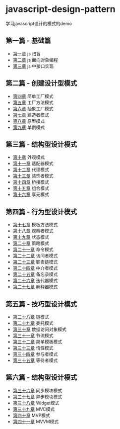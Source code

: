 # javascript-design-pattern
学习javascript设计的模式的demo

## 第一篇 - 基础篇

*   [第一章](https://github.com/snailTJ/javascript-design-pattern/tree/master/chapter_01) js 扫盲
*   [第二章](https://github.com/snailTJ/javascript-design-pattern/tree/master/chapter_02) js 面向对象编程
*   [第三章](https://github.com/snailTJ/javascript-design-pattern/tree/master/chapter_03) js 中接口实现

## 第二篇 - 创建设计型模式

*   [第四章](https://github.com/snailTJ/javascript-design-pattern/tree/master/chapter_04) 简单工厂模式
*   [第五章](https://github.com/snailTJ/javascript-design-pattern/tree/master/chapter_05) 工厂方法模式
*   [第六章](https://github.com/snailTJ/javascript-design-pattern/tree/master/chapter_06) 抽象工厂模式
*   [第七章](https://github.com/snailTJ/javascript-design-pattern/tree/master/chapter_07) 建造者模式
*   [第八章](https://github.com/snailTJ/javascript-design-pattern/tree/master/chapter_08) 原型模式
*   [第九章](https://github.com/snailTJ/javascript-design-pattern/tree/master/chapter_09) 单例模式

## 第三篇 - 结构型设计模式

*   [第十章](https://github.com/snailTJ/javascript-design-pattern/tree/master/chapter_10) 外观模式
*   [第十一章](https://github.com/snailTJ/javascript-design-pattern/tree/master/chapter_11) 适配器模式
*   [第十二章](https://github.com/snailTJ/javascript-design-pattern/tree/master/chapter_12) 代理模式
*   [第十三章](https://github.com/snailTJ/javascript-design-pattern/tree/master/chapter_13) 装饰者模式
*   [第十四章](https://github.com/snailTJ/javascript-design-pattern/tree/master/chapter_14) 桥接模式
*   [第十五章](https://github.com/snailTJ/javascript-design-pattern/tree/master/chapter_15) 组合模式
*   [第十六章](https://github.com/snailTJ/javascript-design-pattern/tree/master/chapter_16) 享元模式

## 第四篇 - 行为型设计模式

*   [第十七章](https://github.com/snailTJ/javascript-design-pattern/tree/master/chapter_17) 模板方法模式
*   [第十八章](https://github.com/snailTJ/javascript-design-pattern/tree/master/chapter_18) 观察者模式
*   [第十九章](https://github.com/snailTJ/javascript-design-pattern/tree/master/chapter_19) 状态模式
*   [第二十章](https://github.com/snailTJ/javascript-design-pattern/tree/master/chapter_20) 策略模式
*   [第二十一章](https://github.com/snailTJ/javascript-design-pattern/tree/master/chapter_21) 命令模式
*   [第二十二章](https://github.com/snailTJ/javascript-design-pattern/tree/master/chapter_22) 访问者模式
*   [第二十三章](https://github.com/snailTJ/javascript-design-pattern/tree/master/chapter_23) 职责链模式
*   [第二十四章](https://github.com/snailTJ/javascript-design-pattern/tree/master/chapter_24) 中介者模式
*   [第二十五章](https://github.com/snailTJ/javascript-design-pattern/tree/master/chapter_25) 备忘录模式
*   [第二十六章](https://github.com/snailTJ/javascript-design-pattern/tree/master/chapter_26) 迭代器模式
*   [第二十七章](https://github.com/snailTJ/javascript-design-pattern/tree/master/chapter_27) 解释器模式

## 第五篇 - 技巧型设计模式 

*   [第二十八章](https://github.com/snailTJ/javascript-design-pattern/tree/master/chapter_28) 链模式
*   [第二十九章](https://github.com/snailTJ/javascript-design-pattern/tree/master/chapter_29) 委托模式
*   [第三十章](https://github.com/snailTJ/javascript-design-pattern/tree/master/chapter_30) 数据访问对象模式
*   [第三十一章](https://github.com/snailTJ/javascript-design-pattern/tree/master/chapter_31) 节流模式
*   [第三十二章](https://github.com/snailTJ/javascript-design-pattern/tree/master/chapter_32) 简单模板模式
*   [第三十三章](https://github.com/snailTJ/javascript-design-pattern/tree/master/chapter_33) 惰性模式
*   [第三十四章](https://github.com/snailTJ/javascript-design-pattern/tree/master/chapter_34) 参与者模式
*   [第三十五章](https://github.com/snailTJ/javascript-design-pattern/tree/master/chapter_35) 等待者模式

## 第六篇 - 结构型设计模式

*   [第三十六章](https://github.com/snailTJ/javascript-design-pattern/tree/master/chapter_36) 同步模块模式
*   [第三十七章](https://github.com/snailTJ/javascript-design-pattern/tree/master/chapter_37) 异步模块模式
*   [第三十八章](https://github.com/snailTJ/javascript-design-pattern/tree/master/chapter_38) Widget模式
*   [第三十九章](https://github.com/snailTJ/javascript-design-pattern/tree/master/chapter_39) MVC模式
*   [第四十章](https://github.com/snailTJ/javascript-design-pattern/tree/master/chapter_40) MVP模式
*   [第四十一章](https://github.com/snailTJ/javascript-design-pattern/tree/master/chapter_41) MVVM模式

